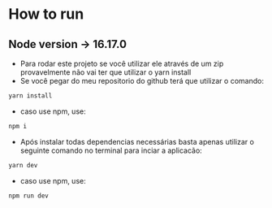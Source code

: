 # How to run

## Node version -> 16.17.0

- Para rodar este projeto se você utilizar ele através de um zip provavelmente não vai ter que utilizar o yarn install
- Se você pegar do meu repositorio do github terá que utilizar o comando:

```bash
yarn install
```

- caso use npm, use:

```bash
npm i
```

- Após instalar todas dependencias necessárias basta apenas utilizar o seguinte comando no terminal para inciar a aplicacão:

```bash
yarn dev
```

- caso use npm, use:

```bash
npm run dev
```
